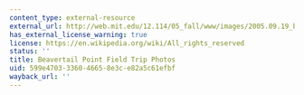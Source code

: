 ```yaml
---
content_type: external-resource
external_url: http://web.mit.edu/12.114/05_fall/www/images/2005.09.19_bevertail/index.html
has_external_license_warning: true
license: https://en.wikipedia.org/wiki/All_rights_reserved
status: ''
title: Beavertail Point Field Trip Photos
uid: 599e4703-3360-4665-8e3c-e82a5c61efbf
wayback_url: ''
---
```

